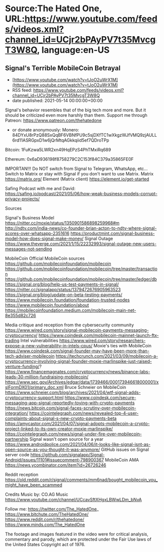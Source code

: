 # Source:The Hated One, URL:https://www.youtube.com/feeds/videos.xml?channel_id=UCjr2bPAyPV7t35MvcgT3W8Q, language:en-US

## Signal's Terrible MobileCoin Betrayal
 - [https://www.youtube.com/watch?v=tJoO2uWrX1M](https://www.youtube.com/watch?v=tJoO2uWrX1M)
 - RSS feed: https://www.youtube.com/feeds/videos.xml?channel_id=UCjr2bPAyPV7t35MvcgT3W8Q
 - date published: 2021-05-14 00:00:00+00:00

Signal's behavior resembles that of the big tech more and more. But it should be criticized even more harshly than them.
Support me through Patreon: https://www.patreon.com/thehatedone 
- or donate anonymously:
Monero:
84DYxU8rPzQ88SxQqBF6VBNfPU9c5sjDXfTC1wXkgzWJfVMQ9zjAULL6rd11ASRGpxD1w6jQrMtqAGkkqiid5ef7QDroTPp

Bitcoin: 
1FuKzwa5LWR2xn49HqEPzS4PhTMxiRq689

Ethereum:
0x6aD936198f8758279C2C153f84C379a35865FE0F

IMPORTAN!!!
Do NOT switch from Signal to Telegram, WhatsApp, etc... Switch to Matrix or stay with Signal if you don't want to use Matrix. 
Matrix https://matrix.org/
Element (Matrix client) https://element.io/get-started

Safing Podcast with me and David: https://safing.io/podcast/2021/05/06/how-weak-business-models-corrupt-privacy-projects/

Sources

Signal's Business Model
https://nitter.cc/moxie/status/1350901586898259968#m
http://ndtv.com/india-news/co-founder-brian-acton-to-ndtv-where-signal-scores-over-whatsapp-2351616
https://productmint.com/signal-business-model-how-does-signal-make-money/
Signal Outage https://www.theverge.com/2021/1/15/22232993/signal-outage-new-users-messages-not-sending

MobileCoin
Official MobileCoin sources https://github.com/mobilecoinfoundation/mobilecoin
https://github.com/mobilecoinfoundation/mobilecoin/tree/master/transaction
https://github.com/mobilecoinfoundation/mobilecoin/tree/master/ledger/db
https://signal.org/blog/help-us-test-payments-in-signal/
https://nitter.cc/signalapp/status/1379472676905963523
https://signal.org/blog/update-on-beta-testing-payments/
https://www.mobilecoin.foundation/foundation-trusted-nodes
https://www.mobilecoin.foundation/about
https://mobilecoinfoundation.medium.com/mobilecoin-main-net-8e355d82c726

Media critique and reception from the cybersecurity community
https://www.wired.com/story/signal-mobilecoin-payments-messaging-cryptocurrency/
https://www.coindesk.com/mobilecoin-mainnet-launch-ftx-trading
Intel vulnerabilities https://www.wired.com/story/researchers-expose-a-new-vulnerability-in-intels-cpus/
Moxie's ties with MobileCoin https://www.coindesk.com/signal-founder-may-have-been-more-than-tech-adviser-mobilecoin
https://techcrunch.com/2021/03/09/mobilecoin-a-cryptocurrency-involving-signal-founder-moxie-marlinspike-just-raised-venture-funding/?
https://www.financemagnates.com/cryptocurrency/news/binance-labs-leads-30-million-fundraising-mobilecoin/
https://www.sec.gov/Archives/edgar/data/1739466/000173946618000001/xslFormDX01/primary_doc.xml
Bruce Schneier on MobileCoin https://www.schneier.com/blog/archives/2021/04/wtf-signal-adds-cryptocurrency-support.html
https://www.coindesk.com/secure-messaging-app-signal-reportedly-toying-with-crypto-payments
https://news.bitcoin.com/signal-faces-scrutiny-over-mobilecoin-integration/
https://cointelegraph.com/news/revealed-top-4-user-complaints-about-signal-s-new-crypto-payments-beta
https://amycastor.com/2021/04/07/signal-adopts-mobilecoin-a-crypto-project-linked-to-its-own-creator-moxie-marlinspike/
https://cointelegraph.com/news/signal-under-fire-over-mobilecoin-partnership
Signal wasn't open source for a year https://www.androidpolice.com/2021/04/06/it-looks-like-signal-isnt-as-open-source-as-you-thought-it-was-anymore/
GitHub issues on Signal server code https://github.com/signalapp/Signal-Android/issues/11101#issuecomment-798900367
MobileCoin AMA https://news.ycombinator.com/item?id=26726246 

Reddit reception https://old.reddit.com/r/signal/comments/mm6nad/bought_mobilecoin_you_might_have_been_scammed





Credits
Music by: CO.AG Music https://www.youtube.com/channel/UCcavSftXHgxLBWwLDm_bNvA

Follow me:
https://twitter.com/The_HatedOne_
https://www.bitchute.com/TheHatedOne/
https://www.reddit.com/r/thehatedone/
https://www.minds.com/The_HatedOne

The footage and images featured in the video were for critical analysis, commentary and parody, which are protected under the Fair Use laws of the United States Copyright act of 1976.

